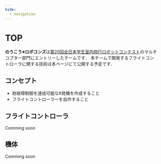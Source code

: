 ```yaml
---
hide:
  - navigation
---
```


# TOP

**のうこう⭐︎ロボコンズ**は[第20回全日本学生室内飛行ロボットコンテスト](http://indoor-flight.com/)のマルチコプター部門にエントリーしたチームです．
本チームで開発するフライトコントローラに関する技術は本ページにて公開する予定です．

## コンセプト
- 耐故障制御を達成可能な8発機を作成すること
- フライトコントローラーを自作すること

## フライトコントローラ
Comming soon

## 機体
Comming soon